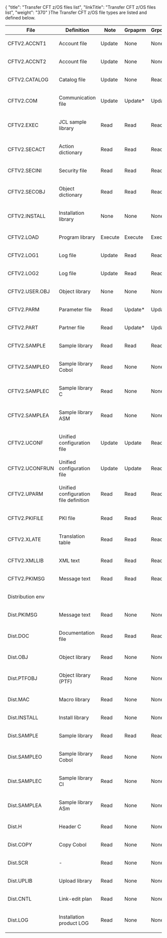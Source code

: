 {
    "title": "Transfer CFT z/OS files list",
    "linkTitle": "Transfer CFT z/OS files list",
    "weight": "370"
}The Transfer CFT z/OS file types are listed and defined below.

<table cellspacing="0">
   <col/>
   <col/>
   <col/>
   <col/>
   <col/>
   <col/>
   <thead>
      <tr>
         <th>File</th>
         <th>Definition </th>
         <th>Note</th>
         <th>Grpaprm </th>
         <th>Grpdesk</th>
         <th>Grptrf</th>
      </tr>
   </thead>
   <tbody>
      <tr>
         <td>
            <p>CFTV2.ACCNT1</p>
         </td>
         <td>
            <p>Account file </p>
         </td>
         <td>
            <p>Update</p>
         </td>
         <td>
            <p>None </p>
         </td>
         <td>
            <p>None </p>
         </td>
         <td>
            <p>None</p>
         </td>
      </tr>
      <tr>
         <td>
            <p>CFTV2.ACCNT2</p>
         </td>
         <td>
            <p>Account file </p>
         </td>
         <td>
            <p>Update</p>
         </td>
         <td>
            <p>None </p>
         </td>
         <td>
            <p>None </p>
         </td>
         <td>
            <p>None</p>
         </td>
      </tr>
      <tr>
         <td>
            <p>CFTV2.CATALOG</p>
         </td>
         <td>
            <p>Catalog file </p>
         </td>
         <td>
            <p>Update</p>
         </td>
         <td>
            <p>None </p>
         </td>
         <td>
            <p>Read* </p>
         </td>
         <td>
            <p>Read*</p>
         </td>
      </tr>
      <tr>
         <td>
            <p>CFTV2.COM</p>
         </td>
         <td>
            <p>Communication file </p>
         </td>
         <td>
            <p>Update </p>
         </td>
         <td>
            <p>Update*</p>
         </td>
         <td>
            <p>Update*</p>
         </td>
         <td>
            <p>Update*</p>
         </td>
      </tr>
      <tr>
         <td>
            <p>CFTV2.EXEC</p>
         </td>
         <td>
            <p>JCL sample library </p>
         </td>
         <td>
            <p>Read </p>
         </td>
         <td>
            <p>Read </p>
         </td>
         <td>
            <p>Read </p>
         </td>
         <td>
            <p>Read </p>
         </td>
      </tr>
      <tr>
         <td>
            <p>CFTV2.SECACT</p>
         </td>
         <td>
            <p>Action dictionary </p>
         </td>
         <td>
            <p>Read </p>
         </td>
         <td>
            <p>Read </p>
         </td>
         <td>
            <p>Read </p>
         </td>
         <td>
            <p>Read </p>
         </td>
      </tr>
      <tr>
         <td>
            <p>CFTV2.SECINI</p>
         </td>
         <td>
            <p>Security file</p>
         </td>
         <td>
            <p>Read </p>
         </td>
         <td>
            <p>Read </p>
         </td>
         <td>
            <p>Read </p>
         </td>
         <td>
            <p>Read </p>
         </td>
      </tr>
      <tr>
         <td>
            <p>CFTV2.SECOBJ</p>
         </td>
         <td>
            <p>Object dictionary</p>
         </td>
         <td>
            <p>Read </p>
         </td>
         <td>
            <p>Read </p>
         </td>
         <td>
            <p>Read </p>
         </td>
         <td>
            <p>Read </p>
         </td>
      </tr>
      <tr>
         <td>
            <p>CFTV2.INSTALL</p>
         </td>
         <td>
            <p>Installation library </p>
         </td>
         <td>
            <p>None</p>
         </td>
         <td>
            <p>None</p>
         </td>
         <td>
            <p>None</p>
         </td>
         <td>
            <p>None</p>
         </td>
      </tr>
      <tr>
         <td>
            <p>CFTV2.LOAD</p>
         </td>
         <td>
            <p>Program library</p>
         </td>
         <td>
            <p>Execute</p>
         </td>
         <td>
            <p>Execute</p>
         </td>
         <td>
            <p>Execute</p>
         </td>
         <td>
            <p>Execute</p>
         </td>
      </tr>
      <tr>
         <td>
            <p>CFTV2.LOG1</p>
         </td>
         <td>
            <p>Log file </p>
         </td>
         <td>
            <p>Update</p>
         </td>
         <td>
            <p>Read </p>
         </td>
         <td>
            <p>Read </p>
         </td>
         <td>
            <p>Read </p>
         </td>
      </tr>
      <tr>
         <td>
            <p>CFTV2.LOG2</p>
         </td>
         <td>
            <p>Log file </p>
         </td>
         <td>
            <p>Update</p>
         </td>
         <td>
            <p>Read</p>
         </td>
         <td>
            <p>Read</p>
         </td>
         <td>
            <p>Read</p>
         </td>
      </tr>
      <tr>
         <td>
            <p>CFTV2.USER.OBJ</p>
         </td>
         <td>
            <p>Object library</p>
         </td>
         <td>
            <p>None </p>
         </td>
         <td>
            <p>None </p>
         </td>
         <td>
            <p>None </p>
         </td>
         <td>
            <p>None </p>
         </td>
      </tr>
      <tr>
         <td>
            <p>CFTV2.PARM</p>
         </td>
         <td>
            <p>Parameter file</p>
         </td>
         <td>
            <p>Read </p>
         </td>
         <td>
            <p>Update*</p>
         </td>
         <td>
            <p>Update*</p>
         </td>
         <td>
            <p>None</p>
         </td>
      </tr>
      <tr>
         <td>
            <p>CFTV2.PART</p>
         </td>
         <td>
            <p>Partner file </p>
         </td>
         <td>
            <p>Read</p>
         </td>
         <td>
            <p>Update*</p>
         </td>
         <td>
            <p>Update*</p>
         </td>
         <td>
            <p>None</p>
         </td>
      </tr>
      <tr>
         <td>
            <p>CFTV2.SAMPLE</p>
         </td>
         <td>
            <p>Sample library</p>
         </td>
         <td>
            <p>Read</p>
         </td>
         <td>
            <p>Read</p>
         </td>
         <td>
            <p>Read</p>
         </td>
         <td>
            <p>Read</p>
         </td>
      </tr>
      <tr>
         <td>
            <p>CFTV2.SAMPLEO</p>
         </td>
         <td>
            <p>Sample library Cobol</p>
         </td>
         <td>
            <p>Read</p>
         </td>
         <td>
            <p>None</p>
         </td>
         <td>
            <p>None</p>
         </td>
         <td>
            <p>None</p>
         </td>
      </tr>
      <tr>
         <td>
            <p>CFTV2.SAMPLEC</p>
         </td>
         <td>
            <p>Sample library C</p>
         </td>
         <td>
            <p>Read</p>
         </td>
         <td>
            <p>None</p>
         </td>
         <td>
            <p>None</p>
         </td>
         <td>
            <p>None</p>
         </td>
      </tr>
      <tr>
         <td>
            <p>CFTV2.SAMPLEA</p>
         </td>
         <td>
            <p>Sample library ASM</p>
         </td>
         <td>
            <p>Read</p>
         </td>
         <td>
            <p>None</p>
         </td>
         <td>
            <p>None</p>
         </td>
         <td>
            <p>None</p>
         </td>
      </tr>
      <tr>
         <td>
            <p>CFTV2.UCONF</p>
         </td>
         <td>
            <p>Unified configuration file</p>
         </td>
         <td>
            <p>Update</p>
         </td>
         <td>
            <p>Update</p>
         </td>
         <td>
            <p>Read</p>
         </td>
         <td>
            <p>Read</p>
         </td>
      </tr>
      <tr>
         <td>CFTV2.UCONFRUN	         </td>
         <td>	Unified configuration file	         </td>
         <td>Update	         </td>
         <td>Update	         </td>
         <td>	Read         </td>
         <td>Read         </td>
      </tr>
      <tr>
         <td>
            <p>CFTV2.UPARM</p>
         </td>
         <td>
            <p>Unified configuration file definition</p>
         </td>
         <td>
            <p>Read</p>
         </td>
         <td>
            <p>Read</p>
         </td>
         <td>
            <p>Read</p>
         </td>
         <td>
            <p>Read</p>
         </td>
      </tr>
      <tr>
         <td>
            <p>CFTV2.PKIFILE</p>
         </td>
         <td>
            <p>PKI file</p>
         </td>
         <td>
            <p>Read</p>
         </td>
         <td>
            <p>Read</p>
         </td>
         <td>
            <p>Read</p>
         </td>
         <td>
            <p>Read</p>
         </td>
      </tr>
      <tr>
         <td>
            <p>CFTV2.XLATE</p>
         </td>
         <td>
            <p>Translation table</p>
         </td>
         <td>
            <p>Read</p>
         </td>
         <td>
            <p>Read</p>
         </td>
         <td>
            <p>Read</p>
         </td>
         <td>
            <p>Read</p>
         </td>
      </tr>
      <tr>
         <td>
            <p>CFTV2.XMLLIB</p>
         </td>
         <td>
            <p>XML text</p>
         </td>
         <td>
            <p>Read</p>
         </td>
         <td>
            <p>Read</p>
         </td>
         <td>
            <p>Read</p>
         </td>
         <td>
            <p>Read</p>
         </td>
      </tr>
      <tr>
         <td>
            <p>CFTV2.PKIMSG</p>
         </td>
         <td>
            <p>Message text</p>
         </td>
         <td>
            <p>Read</p>
         </td>
         <td>
            <p>Read</p>
         </td>
         <td>
            <p>Read</p>
         </td>
         <td>
            <p>Read</p>
         </td>
      </tr>
      <tr>
         <td>
            <p>Distribution env</p>
         </td>
         <td>
            <p> </p>
         </td>
         <td>
            <p> </p>
         </td>
         <td>
            <p> </p>
         </td>
         <td>
            <p> </p>
         </td>
         <td>
            <p> </p>
         </td>
      </tr>
      <tr>
         <td>Dist.PKIMSG         </td>
         <td>Message text         </td>
         <td>
            <p>Read</p>
         </td>
         <td>
            <p>None </p>
         </td>
         <td>
            <p>None </p>
         </td>
         <td>
            <p>None </p>
         </td>
      </tr>
      <tr>
         <td>
            <p>Dist.DOC</p>
         </td>
         <td>
            <p>Documentation file </p>
         </td>
         <td>
            <p>Read </p>
         </td>
         <td>
            <p>Read </p>
         </td>
         <td>
            <p>Read </p>
         </td>
         <td>
            <p>Read </p>
         </td>
      </tr>
      <tr>
         <td>
            <p>Dist.OBJ</p>
         </td>
         <td>
            <p>Object library</p>
         </td>
         <td>
            <p>Read</p>
         </td>
         <td>
            <p>None </p>
         </td>
         <td>
            <p>None </p>
         </td>
         <td>
            <p>None </p>
         </td>
      </tr>
      <tr>
         <td>
            <p>Dist.PTFOBJ</p>
         </td>
         <td>
            <p>Object library (PTF)</p>
         </td>
         <td>
            <p>Read</p>
         </td>
         <td>
            <p>None</p>
         </td>
         <td>
            <p>None</p>
         </td>
         <td>
            <p>None</p>
         </td>
      </tr>
      <tr>
         <td>
            <p>Dist.MAC</p>
         </td>
         <td>
            <p>Macro library</p>
         </td>
         <td>
            <p>Read</p>
         </td>
         <td>
            <p>None</p>
         </td>
         <td>
            <p>None</p>
         </td>
         <td>
            <p>None</p>
         </td>
      </tr>
      <tr>
         <td>
            <p>Dist.INSTALL</p>
         </td>
         <td>
            <p>Install library</p>
         </td>
         <td>
            <p>Read</p>
         </td>
         <td>
            <p>None</p>
         </td>
         <td>
            <p>None</p>
         </td>
         <td>
            <p>None</p>
         </td>
      </tr>
      <tr>
         <td>
            <p>Dist.SAMPLE</p>
         </td>
         <td>
            <p>Sample library</p>
         </td>
         <td>
            <p>Read</p>
         </td>
         <td>
            <p>Read</p>
         </td>
         <td>
            <p>Read</p>
         </td>
         <td>
            <p>Read</p>
         </td>
      </tr>
      <tr>
         <td>
            <p>Dist.SAMPLEO</p>
         </td>
         <td>
            <p>Sample library Cobol</p>
         </td>
         <td>
            <p>Read</p>
         </td>
         <td>
            <p>None</p>
         </td>
         <td>
            <p>None</p>
         </td>
         <td>
            <p>None</p>
         </td>
      </tr>
      <tr>
         <td>
            <p>Dist.SAMPLEC</p>
         </td>
         <td>
            <p>Sample library Cl</p>
         </td>
         <td>
            <p>Read</p>
         </td>
         <td>
            <p>None</p>
         </td>
         <td>
            <p>None</p>
         </td>
         <td>
            <p>None</p>
         </td>
      </tr>
      <tr>
         <td>
            <p>Dist.SAMPLEA</p>
         </td>
         <td>
            <p>Sample library ASm</p>
         </td>
         <td>
            <p>Read</p>
         </td>
         <td>
            <p>None</p>
         </td>
         <td>
            <p>None</p>
         </td>
         <td>
            <p>None</p>
         </td>
      </tr>
      <tr>
         <td>
            <p>Dist.H</p>
         </td>
         <td>
            <p>Header C</p>
         </td>
         <td>
            <p>Read</p>
         </td>
         <td>
            <p>None</p>
         </td>
         <td>
            <p>None</p>
         </td>
         <td>
            <p>None</p>
         </td>
      </tr>
      <tr>
         <td>
            <p>Dist.COPY</p>
         </td>
         <td>
            <p>Copy Cobol</p>
         </td>
         <td>
            <p>Read</p>
         </td>
         <td>
            <p>None</p>
         </td>
         <td>
            <p>None</p>
         </td>
         <td>
            <p>None</p>
         </td>
      </tr>
      <tr>
         <td>
            <p>Dist.SCR</p>
         </td>
         <td>
            <p>-</p>
         </td>
         <td>
            <p>Read</p>
         </td>
         <td>
            <p>None</p>
         </td>
         <td>
            <p>None</p>
         </td>
         <td>
            <p>None</p>
         </td>
      </tr>
      <tr>
         <td>
            <p>Dist.UPLIB</p>
         </td>
         <td>
            <p>Upload library</p>
         </td>
         <td>
            <p>Read</p>
         </td>
         <td>
            <p>None</p>
         </td>
         <td>
            <p>None</p>
         </td>
         <td>
            <p>None</p>
         </td>
      </tr>
      <tr>
         <td>
            <p>Dist.CNTL</p>
         </td>
         <td>
            <p>Link-edit plan</p>
         </td>
         <td>
            <p>Read</p>
         </td>
         <td>
            <p>None</p>
         </td>
         <td>
            <p>None</p>
         </td>
         <td>
            <p>None</p>
         </td>
      </tr>
      <tr>
         <td>
            <p>Dist.LOG</p>
         </td>
         <td>
            <p>Installation product LOG</p>
         </td>
         <td>
            <p>Read</p>
         </td>
         <td>
            <p>None</p>
         </td>
         <td>
            <p>None</p>
         </td>
         <td>
            <p>None</p>
         </td>
      </tr>
   </tbody>
</table>
